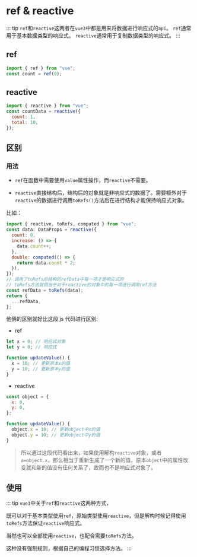 # ref & reactive

::: tip
`ref`和`reactive`这两者在`vue3`中都是用来将数据进行响应式的`api`。
`ref`通常用于基本数据类型的响应式。
`reactive`通常用于复制数据类型的响应式。
:::

## ref

```js
import { ref } from "vue";
const count = ref(0);
```

## reactive

```js
import { reactive } from "vue";
const countData = reactive({
  count: 1,
  total: 10,
});
```

## 区别

### 用法

- `ref`在函数中需要使用`value`属性操作，而`reactive`不需要。

- `reactive`直接结构后，结构后的对象就是非响应式的数据了。需要额外对于`reactive`的数据进行调用`toRefs()`方法后在进行结构才能保持响应式对象。

比如：

```js
import { reactive, toRefs, computed } from "vue";
const data: DataProps = reactive({
  count: 0,
  increase: () => {
    data.count++;
  },
  double: computed(() => {
    return data.count * 2;
  }),
});
// 调用了toRefs后结构的refData中每一项才是响应式的
// toRefs方法就相当于对于reactive的对象中的每一项进行调用ref方法
const refData = toRefs(data);
return {
  ...refData,
};
```

他俩的区别就好比这段 js 代码进行区别:

- ref

```js
let x = 0; // 响应式对象
let y = 0; // 响应式

function updateValue() {
  x = 10; // 更新原本x的值
  y = 10; // 更新原本y的值
}
```

- reactive

```js
const object = {
  x: 0,
  y: 0,
};

function updateValue() {
  object.x = 10; // 更新object中x的值
  object.y = 10; // 更新object中y的值
}
```

> 所以通过这段代码看出来，如果使用解构`reactive`对象，或者`a=object.x`，那么相当于重新生成了一个新的值，原本`object`中的属性改变就和新的值没有任何关系了，故而也不是响应式对象了。

## 使用

::: tip
`vue3`中关于`ref`和`reactive`这两种方式，

既可以对于基本类型使用`ref`，原始类型使用`reactive`，但是解构时候记得使用`toRefs`方法保证`reactive`响应式。

当然也可以全部使用`reactive`，也配合需要`toRefs`方法。

这种没有强制规则，根据自己的编程习惯选择方法。
:::

